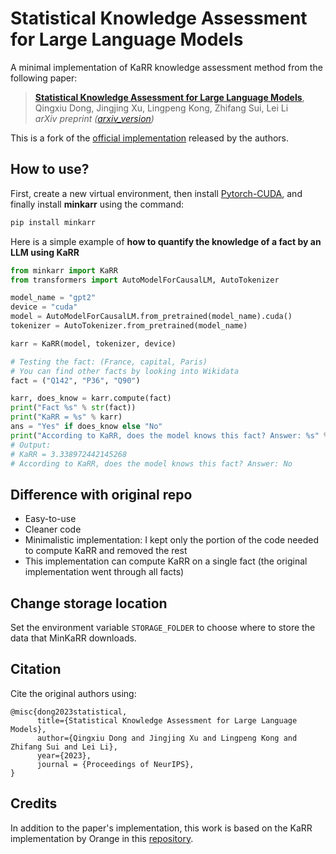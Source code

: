 # Statistical Knowledge Assessment for Large Language Models
A minimal implementation of KaRR knowledge assessment method from the following paper:

> [**Statistical Knowledge Assessment for Large Language Models**](https://arxiv.org/abs/2305.10519),            
> Qingxiu Dong, Jingjing Xu, Lingpeng Kong, Zhifang Sui, Lei Li   
> *arXiv preprint ([arxiv_version](https://arxiv.org/abs/2305.10519))*   

This is a fork of the [official implementation](https://github.com/dqxiu/KAssess) released by the authors.

## How to use?

First, create a new virtual environment, then install [Pytorch-CUDA](https://pytorch.org/get-started/locally/), and finally install **minkarr** using the command:

```bash
pip install minkarr
```

Here is a simple example of **how to quantify the knowledge of a fact by an LLM using KaRR**
```python
from minkarr import KaRR
from transformers import AutoModelForCausalLM, AutoTokenizer

model_name = "gpt2"
device = "cuda"
model = AutoModelForCausalLM.from_pretrained(model_name).cuda()
tokenizer = AutoTokenizer.from_pretrained(model_name)

karr = KaRR(model, tokenizer, device)

# Testing the fact: (France, capital, Paris)
# You can find other facts by looking into Wikidata
fact = ("Q142", "P36", "Q90")

karr, does_know = karr.compute(fact)
print("Fact %s" % str(fact))
print("KaRR = %s" % karr)
ans = "Yes" if does_know else "No"
print("According to KaRR, does the model knows this fact? Answer: %s" % ans)
# Output:
# KaRR = 3.338972442145268
# According to KaRR, does the model knows this fact? Answer: No
```

## Difference with original repo

- Easy-to-use
- Cleaner code
- Minimalistic implementation: I kept only the portion of the code needed to compute KaRR and removed the rest
- This implementation can compute KaRR on a single fact (the original implementation went through all facts)

## Change storage location

Set the environment variable `STORAGE_FOLDER` to choose where to store the data that MinKaRR downloads.

## Citation
Cite the original authors using:
```
@misc{dong2023statistical,
      title={Statistical Knowledge Assessment for Large Language Models}, 
      author={Qingxiu Dong and Jingjing Xu and Lingpeng Kong and Zhifang Sui and Lei Li},
      year={2023},
      journal = {Proceedings of NeurIPS},
}
```

## Credits

In addition to the paper's implementation, this work is based on the KaRR implementation by Orange in this [repository](https://github.com/Orange-OpenSource/DistFactAssessLM/tree/94c7c8cd8f844d6e2efc045be699a2dded533150/src/know/MinKAssess).
